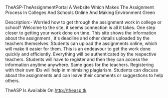 ﻿TheASP-TheAssignmentPortal
A Website Which Makes The Assignment Process In Colleges And Schools Online And Making Environment Green

Description:- 
Worried how to get through the assignment work in college or school? Welcome to the site, it seems connection is all it takes. One step closer to getting your work done on time. This site shows the information about the assignment , it's deadline and other details uploaded by the teachers themselves. Students can upload the assignments online, which will make it easier for them. This is an endeavour to get the work done quickly and efficiently. Everything will be authenticated by the respective teachers. Students will have to register and then they can access the information anytime anywhere. Same goes for the teachers. Registering with their own IDs will help in minimising plagiarism. Students can discuss about the assignments and can leave their comments or suggestions to help others.

TheASP Is Available On http://theasp.tk

